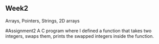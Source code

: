 ## Week2
Arrays, Pointers, Strings, 2D arrays

#Assignment2
A C program where I defined a function that takes two integers, swaps them, prints the swapped integers inside the function.
